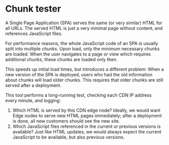# Chunk tester

A Single Page Application (SPA) serves the same (or very similar) HTML for all URLs. The served HTML is just a very minimal page without content, and references JavaScript files.

For performance reasons, the whole JavaScript code of an SPA is usually split into multiple *chunks*. Upon load, only the minimum necessary chunks are loaded. When the user navigates to a page or view which requires additional chunks, these chunks are loaded only then.

This speeds up initial load times, but introduces a different problem: When a new version of the SPA is deployed, users who had the old information about chunks will load older chunks. This requires that older chunks are still served after a deployment.


This tool performs a long-running test, checking each CDN IP address every minute, and logging:

1. Which HTML is served by this CDN edge node? Ideally, we would want Edge nodes to serve new HTML pages immediately; after a deployment is done, all new customers should see the new site.
2. Which JavaScript files referenced in the current or previous versions is available? Just like HTML updates, we would always expect the current JavaScript to be available, but also previous versions.
